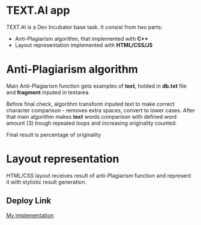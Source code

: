 ﻿#  TEXT.AI app
TEXT.AI is a Dev Incubator base task.
It consist from two parts:
- Anti-Plagiarism algorithm, that implemented with <b>C++</b>
- Layout representation implemented with <b>HTML/CSS/JS</b>

#  Anti-Plagiarism algorithm
Main Anti-Plagiarism function gets examples of <b>text</b>, holded in <b>db.txt</b> file and <b>fragment</b>  inputed in  textarea.

Before final check, algorithm transform inputed text to make correct character comparison - removes extra spaces, convert to lower cases.
After that main algorithm makes <b>text</b> words comparison with defined word amount (3) trough repeated loops and increasing originality counted.

Final result is percentage of originality

# Layout representation
HTML/CSS layout receives result of anti-Plagiarism function and represent it with stylistic result generation.

## Deploy Link
[My implementation](http://35.194.12.133:8080/)
